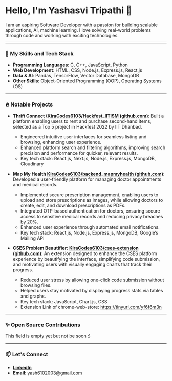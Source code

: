 
# Hello, I'm Yashasvi Tripathi 👋

I am an aspiring Software Developer with a passion for building scalable applications, AI, machine learning. I love solving real-world problems through code and working with exciting technologies.

---

### 🚀 My Skills and Tech Stack

- **Programming Languages**: C, C++, JavaScript, Python 
- **Web Development**: HTML, CSS, Node.js, Express.js, React.js 
- **Data & AI**: Pandas, TensorFlow, Vector Database, MongoDB 
- **Other Skills**: Object-Oriented Programming (OOP), Operating Systems (OS)

---

### 🔥 Notable Projects

- **Thrift Connect [(KiraCodes6103/Hackfest_IITISM (github.com)](https://github.com/KiraCodes6103/Hackfest_IITISM)**: 
Built a platform enabling users to rent and purchase second-hand items, selected as a Top 5 project in Hackfest 2022 by IIT Dhanbad.
	- Engineered intuitive user interfaces for seamless listing and browsing, enhancing user experience.
	- Enhanced platform search and filtering algorithms, improving search precision and performance for quicker, relevant results.
  - Key tech stack: React.js, Next.js, Node.js, Express.js, MongoDB, Cloudinary

- **Map My Health [KiraCodes6103/backend_mapmyhealth (github.com)](https://github.com/KiraCodes6103/Hackfest_IITISM)**: 
Developed a user-friendly platform for managing doctor appointments and medical records.
	- Implemented secure prescription management, enabling users to upload and store prescriptions as images, while allowing doctors to create, edit, and download prescriptions as PDFs.
	- Integrated OTP-based authentication for doctors, ensuring secure access to sensitive medical records and reducing privacy breaches by 20%.
	- Enhanced user experience through automated email notifications.
  - Key tech stack: React.js, Node.js, Express.js, MongoDB, Google’s Mailing API

- **CSES Problem Beautifier: [KiraCodes6103/cses-extension (github.com)](https://github.com/KiraCodes6103/cses-extension)**: 
An extension designed to enhance the CSES platform experience by beautifying the interface, simplifying code submission, and motivating users with visually engaging charts that track their progress.
	- Reduced user stress by allowing one-click code submission without browsing files.
	- Helped users stay motivated by displaying progress stats via tables and graphs.
  - Key tech stack: JavaScript, Chart.js, CSS
  - Extension Link of chrome-web-store: https://tinyurl.com/yf6f6m3n
---

### ✨ Open Source Contributions

This field is empty yet but not be soon :)

---

### 📫 Let's Connect

- **[LinkedIn]([LinkedIn](https://www.linkedin.com/in/yashasvi-tripathi-114738222/))**
- **Email**: yash6102003@gmail.com
